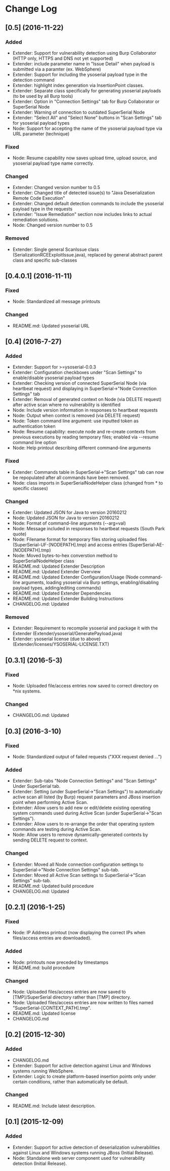 # Change Log

## [0.5] (2016-11-22)
### Added
- Extender: Support for vulnerability detection using Burp Collaborator (HTTP only, HTTPS and DNS not yet supported)
- Extender: include parameter name in "Issue Detail" when payload is submitted via a paramter (ex. WebSphere)
- Extender: Support for including the ysoserial payload type in the detection command
- Extender: highlight index generation via InsertionPoint classes.
- Extender: Separate class specifically for generating ysoserial payloads (to be used by all Burp tools)
- Extender: Option in "Connection Settings" tab for Burp Collaborator or SuperSerial Node
- Extender: Warning of connection to outdated SuperSerial Node
- Extender: "Select All" and "Select None" buttons in "Scan Settings" tab for ysoserial payload types
- Node: Support for accepting the name of the ysoserial payload type via URL parameter (technique)

### Fixed
- Node: Resume capability now saves upload time, upload source, and ysoserial payload type name correctly.

### Changed
- Extender: Changed version number to 0.5
- Extender: Changed title of detected issue(s) to "Java Deserialization Remote Code Execution"
- Extender: Changed default detection commands to include the ysoserial payload type in the requests
- Extender: "Issue Remediation" section now includes links to actual remediation solutions.
- Node: Changed version number to 0.5

### Removed
- Extender: Single general ScanIssue class (SerializationRCEExploitIssue.java), replaced by general abstract parent class and specific sub-classes

## [0.4.0.1] (2016-11-11)
### Fixed
- Node: Standardized all message printouts

### Changed
- README.md: Updated ysoserial URL

## [0.4] (2016-7-27)
### Added
- Extender: Support for >=ysoserial-0.0.3
- Extender: Configuration checkboxes under "Scan Settings" to enable/disable ysoserial payload types
- Extender: Checking version of connected SuperSerial Node (via heartbeat request) and displaying in SuperSerial->"Node Connection Settings" tab
- Extender: Removal of generated context on Node (via DELETE request) after active scan where no vulnerability is identified
- Node: Include version information in responses to heartbeat requests
- Node: Output when context is removed (via DELETE request)
- Node: Token command line argument: use inputted token as authentication token
- Node: Resume capability: execute node and re-create contexts from previous executions by reading temporary files; enabled via --resume command line option
- Node: Help printout describing different command-line arguments

### Fixed
- Extender: Commands table in SuperSerial->"Scan Settings" tab can now be repopulated after all commands have been removed.
- Node: class imports in SuperSerialNodeHelper class (changed from * to specific classes)

### Changed
- Extender: Updated JSON for Java to version 20160212
- Node: Updated JSON for Java to version 20160212
- Node: Format of command-line arguments (--arg=val)
- Node: Message included in responses to heartbeat requests (South Park quote)
- Node: Filename format for temporary files storing uploaded files (SuperSerial-UF-[NODEPATH].tmp) and access entries (SuperSerial-AE-[NODEPATH].tmp)
- Node: Moved bytes-to-hex converstion method to SuperSerialNodeHelper class
- README.md: Updated Extender Description
- README.md: Updated Extender Overview
- README.md: Updated Extender Configuration/Usage (Node command-line arguments, loading ysoserial via Burp settings, enabling/disabling payload types, adding/editing commands)
- README.md: Updated Extender Dependencies
- README.md: Updated Extender Building Instructions
- CHANGELOG.md: Updated

### Removed
- Extender: Requirement to recompile ysoserial and package it with the Extender (Extender/ysoserial/GeneratePayload.java)
- Extender: ysoserial license (due to above) (Extender/licenses/YSOSERIAL-LICENSE.TXT)

## [0.3.1] (2016-5-3)
### Fixed
- Node: Uploaded file/access entries now saved to correct directory on *nix systems.

### Changed
- CHANGELOG.md: Updated

## [0.3] (2016-3-10)
### Fixed
- Node: Standardized output of failed requests ("XXX request denied ...")

### Added
- Extender: Sub-tabs "Node Connection Settings" and "Scan Settings" Under SuperSerial tab.
- Extender: Setting (under SuperSerial->"Scan Settings") to automatically active scan all listed (by Burp) request parameters and JBoss insertion point when performing Active Scan.
- Extender: Allow users to add new or edit/delete existing operating system commands used during Active Scan (under SuperSerial->"Scan Settings").
- Extender: Allow users to re-arrange the order that operating system commands are testing during Active Scan.
- Node: Allow users to remove dynamically-generated contexts by sending DELETE request to context.

### Changed
- Extender: Moved all Node connection configuration settings to SuperSerial->"Node Connection Settings" sub-tab.
- Extender: Moved all Active Scan settings to SuperSerial->"Scan Settings" sub-tab.
- README.md: Updated build procedure
- CHANGELOG.md: Updated

## [0.2.1] (2016-1-25)
### Fixed
- Node: IP Address printout (now displaying the correct IPs when files/access entries are downloaded).

### Added
- Node: printouts now preceded by timestamps
- README.md: build procedure

### Changed
- Node: Uploaded files/access entries are now saved to [TMP]/SuperSerial directory rather than [TMP] directory.
- Node: Uploaded files/access entries are now written to files named "SuperSerial-[CONTEXT_PATH].tmp".
- README.md: Updated license
- CHANGELOG.md

## [0.2] (2015-12-30)
### Added
- CHANGELOG.md
- Extender: Support for active detection against Linux and Windows systems running WebSphere.
- Extender: Logic to create platform-based insertion points only under certain conditions, rather than automatically be default.

### Changed
- README.md: Include latest description.

## [0.1] (2015-12-09)
### Added
- Extender: Support for active detection of deserialization vulnerabilities against Linux and Windows systems running JBoss (Initial Release).
- Node: Standalone web server component used for vulnerability detection (Initial Release).
